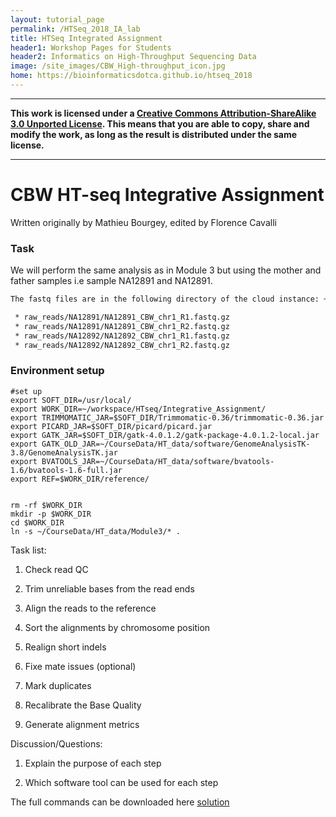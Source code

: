 ```yaml
---
layout: tutorial_page
permalink: /HTSeq_2018_IA_lab
title: HTSeq Integrated Assignment
header1: Workshop Pages for Students
header2: Informatics on High-Throughput Sequencing Data
image: /site_images/CBW_High-throughput_icon.jpg
home: https://bioinformaticsdotca.github.io/htseq_2018
---
```



-----------------------

**This work is licensed under a [Creative Commons Attribution-ShareAlike 3.0 Unported License](http://creativecommons.org/licenses/by-sa/3.0/deed.en_US). This means that you are able to copy, share and modify the work, as long as the result is distributed under the same license.**

-----------------------

# CBW HT-seq Integrative Assignment

 
Written originally by Mathieu Bourgey, edited by Florence Cavalli


### Task
We will perform the same analysis as in Module 3 but using the mother and father samples i.e sample NA12891 and NA12891.

```bash
The fastq files are in the following directory of the cloud instance: ~/CourseData/HT_data/Module3/

 * raw_reads/NA12891/NA12891_CBW_chr1_R1.fastq.gz
 * raw_reads/NA12891/NA12891_CBW_chr1_R2.fastq.gz
 * raw_reads/NA12892/NA12892_CBW_chr1_R1.fastq.gz
 * raw_reads/NA12892/NA12892_CBW_chr1_R2.fastq.gz
```


### Environment setup

```
#set up
export SOFT_DIR=/usr/local/
export WORK_DIR=~/workspace/HTseq/Integrative_Assignment/
export TRIMMOMATIC_JAR=$SOFT_DIR/Trimmomatic-0.36/trimmomatic-0.36.jar
export PICARD_JAR=$SOFT_DIR/picard/picard.jar
export GATK_JAR=$SOFT_DIR/gatk-4.0.1.2/gatk-package-4.0.1.2-local.jar
export GATK_OLD_JAR=~/CourseData/HT_data/software/GenomeAnalysisTK-3.8/GenomeAnalysisTK.jar
export BVATOOLS_JAR=~/CourseData/HT_data/software/bvatools-1.6/bvatools-1.6-full.jar
export REF=$WORK_DIR/reference/


rm -rf $WORK_DIR
mkdir -p $WORK_DIR
cd $WORK_DIR
ln -s ~/CourseData/HT_data/Module3/* .

```
Task list:

1. Check read QC

2. Trim unreliable bases from the read ends

3. Align the reads to the reference

4. Sort the alignments by chromosome position

5. Realign short indels

6. Fixe mate issues (optional)

7. Mark duplicates

8. Recalibrate the Base Quality

9. Generate alignment metrics


Discussion/Questions:

1. Explain the purpose of each step

2. Which software tool can be used for each step 




The full commands can be downloaded here [solution](https://github.com/bioinformaticsdotca/HTSeq_2018/blob/master/Integrated20%Assignment/integrative_assigment_commands.sh)



